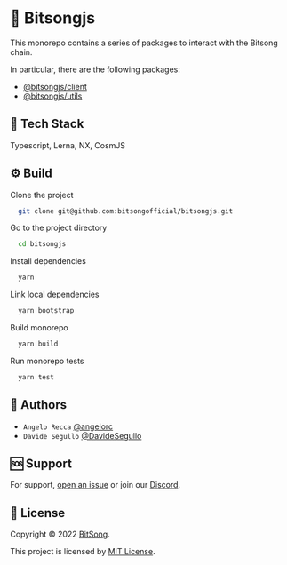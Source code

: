 # 🎵 Bitsongjs

This monorepo contains a series of packages to interact with the Bitsong chain.

In particular, there are the following packages:

- [@bitsongjs/client](./packages/api/readme.md)
- [@bitsongjs/utils](./packages/utils/readme.md)

## 🚀 Tech Stack

Typescript, Lerna, NX, CosmJS

## ⚙️ Build

Clone the project

```bash
  git clone git@github.com:bitsongofficial/bitsongjs.git
```

Go to the project directory

```bash
  cd bitsongjs
```

Install dependencies

```bash
  yarn
```

Link local dependencies

```bash
  yarn bootstrap
```

Build monorepo

```bash
  yarn build
```

Run monorepo tests

```bash
  yarn test
```

## 👤 Authors

- `Angelo Recca` [@angelorc](https://github.com/angelorc)
- `Davide Segullo` [@DavideSegullo](https://github.com/DavideSegullo)

## 🆘 Support

For support, [open an issue](https://github.com/bitsongofficial/bitsongjs/issues) or join our [Discord](https://discord.gg/5VT5fJmF).

## 🔏 License

Copyright © 2022 [BitSong](https://github.com/bitsongofficial).

This project is licensed by [MIT License](https://api.github.com/licenses/mit).